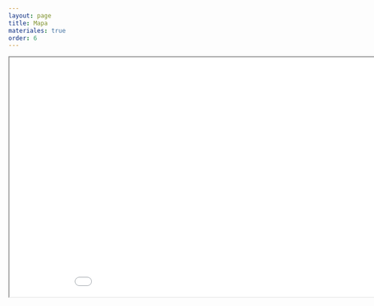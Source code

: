 ```yaml
---
layout: page
title: Mapa
materiales: true
order: 6
---
```


 <iframe src="odyssey.html" height="480" width="950"></iframe>
